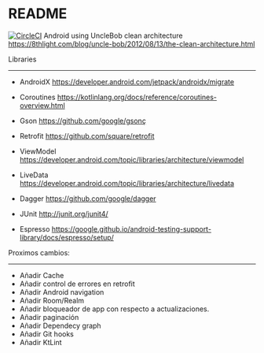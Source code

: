 # README #
[![CircleCI](https://circleci.com/gh/Javieraeros/Github.svg?style=svg)](https://circleci.com/gh/Javieraeros/Github)
Android using UncleBob clean architecture https://8thlight.com/blog/uncle-bob/2012/08/13/the-clean-architecture.html

Libraries
********************
- AndroidX https://developer.android.com/jetpack/androidx/migrate
- Coroutines https://kotlinlang.org/docs/reference/coroutines-overview.html
- Gson https://github.com/google/gsonç
- Retrofit https://github.com/square/retrofit
- ViewModel https://developer.android.com/topic/libraries/architecture/viewmodel
- LiveData https://developer.android.com/topic/libraries/architecture/livedata
- Dagger https://github.com/google/dagger

- JUnit http://junit.org/junit4/
- Espresso https://google.github.io/android-testing-support-library/docs/espresso/setup/

Proximos cambios: 
*********************************
- Añadir Cache
- Añadir control de errores en retrofit
- Añadir Android navigation
- Añadir Room/Realm
- Añadir bloqueador de app con respecto a actualizaciones.
- Añadir paginación
- Añadir Dependecy graph
- Añadir Git hooks
- Añadir KtLint
